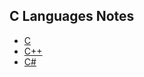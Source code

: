 
## C Languages Notes

- [C](https://github.com/stepanenko/c-cpp-info/tree/master/C)
- [C++](https://github.com/stepanenko/c-cpp-info/tree/master/C++)
- [C#](https://github.com/stepanenko/c-cpp-info/tree/master/C#)
